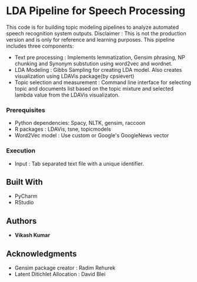 # LDA Pipeline for Speech Processing

This code is for building topic modeling pipelines to analyze automated speech recognition system outputs.
Disclaimer : This is not the production version and is only for reference and learning purposes.
This pipeline includes three components:
* Text pre processing : Implements lemmatization, Gensim phrasing, NP chunking and Synonym substution using word2vec and wordnet.
* LDA Modeling : Gibbs Sampling for creating LDA model. Also creates visualization using LDAVis package(by cpsievert)
* Topic selection and measurement : Command line interface for selecting topic and documents list based on the topic mixture and 
selected lambda value from the LDAVis visualizaton.


### Prerequisites
* Python dependencies: Spacy, NLTK, gensim, raccoon
* R packages : LDAVis, tsne, topicmodels
* Word2Vec model : Use custom or Google's GoogleNews vector

### Execution
* Input : Tab separated text file with a unique identifier.


## Built With

* PyCharm
* RStudio

## Authors

* **Vikash Kumar**

## Acknowledgments
* Gensim package creator : Radim Rehurek
* Latent Ditichlet Allocation : David Blei
